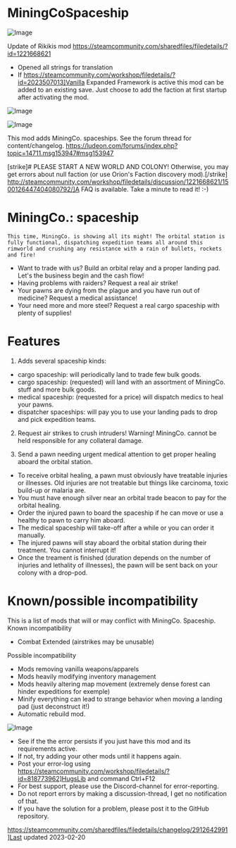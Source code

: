 # MiningCoSpaceship

![Image](https://i.imgur.com/buuPQel.png)

Update of Rikikis mod
https://steamcommunity.com/sharedfiles/filedetails/?id=1221668621

- Opened all strings for translation
- If https://steamcommunity.com/workshop/filedetails/?id=2023507013]Vanilla Expanded Framework is active this mod can be added to an existing save. Just choose to add the faction at first startup after activating the mod.

![Image](https://i.imgur.com/CN9Rs5X.png)

	
![Image](https://i.imgur.com/Z4GOv8H.png)

This mod adds MiningCo. spaceships. See the forum thread for content/changelog. https://ludeon.com/forums/index.php?topic=14711.msg153947#msg153947

[strike]# PLEASE START A NEW WORLD AND COLONY!
 Otherwise, you may get errors about null faction (or use Orion's Faction discovery mod).[/strike] 
http://steamcommunity.com/workshop/filedetails/discussion/1221668621/1500126447404080792/]A FAQ is available. Take a minute to read it! :-)

# MiningCo.: spaceship


    This time, MiningCo. is showing all its might! The orbital station is fully functional, dispatching expedition teams all around this rimworld and crushing any resistance with a rain of bullets, rockets and fire!

- Want to trade with us? Build an orbital relay and a proper landing pad. Let's the business begin and the cash flow!
- Having problems with raiders? Request a real air strike!
- Your pawns are dying from the plague and you have run out of medicine? Request a medical assistance!
- Your need more and more steel? Request a real cargo spaceship with plenty of supplies!

# Features


1) Adds several spaceship kinds:
- cargo spaceship: will periodically land to trade few bulk goods.
- cargo spaceship: (requested) will land with an assortment of MiningCo. stuff and more bulk goods.
- medical spaceship: (requested for a price) will dispatch medics to heal your pawns.
- dispatcher spaceships: will pay you to use your landing pads to drop and pick expedition teams.

2) Request air strikes to crush intruders! Warning! MiningCo. cannot be held responsible for any collateral damage.

3) Send a pawn needing urgent medical attention to get proper healing aboard the orbital station.
* To receive orbital healing, a pawn must obviously have treatable injuries or illnesses. Old injuries are not treatable but things like carcinoma, toxic build-up or malaria are.
* You must have enough silver near an orbital trade beacon to pay for the orbital healing.
* Order the injured pawn to board the spaceship if he can move or use a healthy to pawn to carry him aboard.
* The medical spaceship will take-off after a while or you can order it manually.
* The injured pawns will stay aboard the orbital station during their treatment. You cannot interrupt it!
* Once the treament is finished (duration depends on the number of injuries and lethality of illnesses), the pawn will be sent back on your colony with a drop-pod.

# Known/possible incompatibility


This is a list of mods that will or may conflict with MiningCo. Spaceship.
Known incompatibility
* Combat Extended (airstrikes may be unusable)

Possible incompatibility
* Mods removing vanilla weapons/apparels
* Mods heavily modifying inventory management
* Mods heavily altering map movement (extremely dense forest can hinder expeditions for exemple)
* Minify everything can lead to strange behavior when moving a landing pad (just deconstruct it!)
* Automatic rebuild mod.
	
![Image](https://i.imgur.com/PwoNOj4.png)



-  See if the the error persists if you just have this mod and its requirements active.
-  If not, try adding your other mods until it happens again.
-  Post your error-log using https://steamcommunity.com/workshop/filedetails/?id=818773962]HugsLib and command Ctrl+F12
-  For best support, please use the Discord-channel for error-reporting.
-  Do not report errors by making a discussion-thread, I get no notification of that.
-  If you have the solution for a problem, please post it to the GitHub repository.


https://steamcommunity.com/sharedfiles/filedetails/changelog/2912642991]Last updated 2023-02-20
